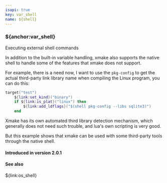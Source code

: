 ```yaml
---
isapi: true
key: var_shell
name: ${shell}
---
```


### ${anchor:var_shell}

Executing external shell commands

In addition to the built-in variable handling, xmake also supports the native shell to handle some of the features that xmake does not support.

For example, there is a need now, I want to use the `pkg-config` to get the actual third-party link library name when compiling the Linux program, you can do this:

```lua
target("test")
    ${link:set_kind}("binary")
    if ${link:is_plat}("linux") then
        ${link:add_ldflags}("$(shell pkg-config --libs sqlite3)")
    end
```

Xmake has its own automated third library detection mechanism, which generally does not need such trouble, and lua's own scripting is very good.

But this example shows that xmake can be used with some third-party tools through the native shell.

#### Introduced in version 2.0.1

#### See also

${link:os_shell}
